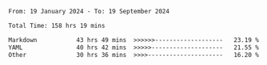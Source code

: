 <!--START_SECTION:waka-->

```txt
From: 19 January 2024 - To: 19 September 2024

Total Time: 158 hrs 19 mins

Markdown           43 hrs 49 mins  >>>>>>-------------------   23.19 %
YAML               40 hrs 42 mins  >>>>>--------------------   21.55 %
Other              30 hrs 36 mins  >>>>---------------------   16.20 %
```

<!--END_SECTION:waka-->
